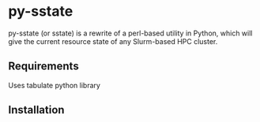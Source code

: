 # py-sstate
py-sstate (or sstate) is a rewrite of a perl-based utility in Python, which will give the current resource state of any Slurm-based HPC cluster.

## Requirements
Uses tabulate python library

## Installation